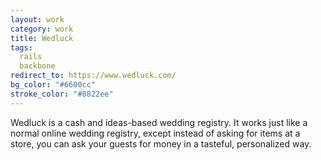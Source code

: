 ```yaml
---              
layout: work
category: work
title: Wedluck
tags: 
  rails
  backbone
redirect_to: https://www.wedluck.com/
bg_color: "#6600cc"
stroke_color: "#8822ee"
---
```

Wedluck is a cash and ideas-based wedding registry. It works just like a normal online wedding registry, except instead of asking for items at a store, you can ask your guests for money in a tasteful, personalized way.